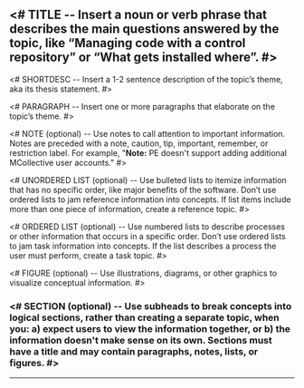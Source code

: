 <!--Concepts provide context for task and reference topics. -->

## <# TITLE -- Insert a noun or verb phrase that describes the main questions answered by the topic, like “Managing code with a control repository” or “What gets installed where”. #>

<# SHORTDESC -- Insert a 1-2 sentence description of the topic’s theme, aka its thesis statement. #>

<# PARAGRAPH -- Insert one or more paragraphs that elaborate on the topic’s theme. #>

<# NOTE (optional) -- Use notes to call attention to important information. Notes are preceded with a note, caution, tip, important, remember, or restriction label. For example, "**Note:** PE doesn't support adding additional MCollective user accounts." #>

<# UNORDERED LIST (optional) -- Use bulleted lists to itemize information that has no specific order, like major benefits of the software. Don’t use ordered lists to jam reference information into concepts. If list items include more than one piece of information, create a reference topic. #>

<# ORDERED LIST (optional) -- Use numbered lists to describe processes or other information that occurs in a specific order. Don’t use ordered lists to jam task information into concepts. If the list describes a process the user must perform, create a task topic. #>

<# FIGURE (optional) -- Use illustrations, diagrams, or other graphics to visualize conceptual information. #>

### <# SECTION (optional) -- Use subheads to break concepts into logical sections, rather than creating a separate topic, when you: a) expect users to view the information together, or b) the information doesn't make sense on its own. Sections must have a title and may contain paragraphs, notes, lists, or figures. #>

* * *
